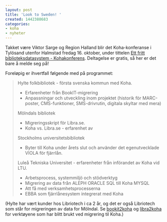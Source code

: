 ```yaml
---
layout: post
title: 'Look to Sweden! '
created: 1442388683
categories:
- koha
- nyheter
---
```

<p>Takket være Viktor Sarge og Region Halland blir det Koha-konferanse i Tylösand utenfor Halmstad fredag 16. oktober, under tittelen <a href="http://www.regionhalland.se/utveckling-och-tillvaxt/kurs-och-konferens/ett-fritt-biblioteksdatasystem-kohakonferens/?id=29655">Ett fritt biblioteksdatasystem - Kohakonferens</a>. Deltagelse er gratis, så her er det bare å melde seg på!</p>

<p>Foreløpig er ihvertfall følgende med på programmet:</p>

<blockquote><p>Hylte folkbibliotek - första svenska kommun med Koha.</p>
<ul>
<li>Erfarenheter från BookIT-migrering</li>
<li>Anpassningar och utveckling inom projektet (historik för MARC-poster, CMS-funktioner, SMS-drivrutin, digitala skyltar med mera)</li>
</ul>

<p>Mölndals bibliotek</p>
<ul>
<li>Migreringsskript för Libra.se.</li>
<li>Koha vs. Libra.se - erfarenhet av</li>
</ul>

<p>Stockholms universitetsbibliotek</p>
<ul>
<li>Byter till Koha under årets slut och använder det egenutvecklade VIOLA för fjärrlån.</li>
</ul>

<p>Luleå Tekniska Universitet - erfarenheter från införandet av Koha vid LTU.</p>
<ul>
<li>Arbetsprocess, systemmiljö och stödverktyg</li>
<li>Migrering av data från ALEPH ORACLE SQL till Koha MYSQL</li>
<li>Att få med verksamhetsprocesserna</li>
<li>EBBA som fjärrlånesystem integrerat med Koha</li>
</ul>

</blockquote>

<p>(Hylte har vært kunder hos Libriotech i ca 2 år, og det er også Libriotech som står for migreringen av data for Mölndal. Se <a href="https://github.com/Libriotech/bookit2koha">bookit2koha</a> og <a href="https://github.com/Libriotech/libra2koha/">libra2koha</a> for verktøyene som har blitt brukt ved migrering til Koha.)</p>
